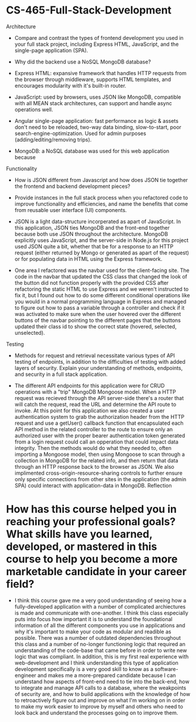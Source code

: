 # CS-465-Full-Stack-Development

Architecture
- Compare and contrast the types of frontend development you used in your full stack project, including Express HTML, JavaScript, and the single-page application (SPA).
- Why did the backend use a NoSQL MongoDB database?

- Express HTML: expansive framework that handles HTTP requests from the browser through middleware, supports HTML templates, and encourages modularity with it's built-in router.
- JavaScript: used by browsers, uses JSON like MongoDB, compatible with all MEAN stack architectures, can support and handle async operations well.
- Angular single-page application: fast performance as logic & assets don't need to be reloaded, two-way data binding, slow-to-start, poor search-engine-optimization. Used for admin purposes (adding/editing/removing trips).
- MongoDB: a NoSQL database was used for this web application because

Functionality
- How is JSON different from Javascript and how does JSON tie together the frontend and backend development pieces?
- Provide instances in the full stack process when you refactored code to improve functionality and efficiencies, and name the benefits that come from reusable user interface (UI) components.

- JSON is a light data-structure incorperated as apart of JavaScript. In this application, JSON ties MongoDB and the front-end together because both use JSON throughout the architecture. MongoDB explicitly uses JavaScript, and the server-side in Node.js for this project used JSON quite a bit, whether that be for a response to an HTTP request (either returned by Mongo or generated as apart of the request) or for populating data in HTML using the Express framework.
- One area I refactored was the navbar used for the client-facing site. The code in the navbar that updated the CSS class that changed the look of the button did not function properly with the provided CSS after refactoring the static HTML to use Express and we weren't instructed to fix it, but I found out how to do some different conditional operations like you would in a normal programming language in Express and managed to figure out how to pass a variable through a controller and check if it was activated to make sure when the user hovered over the different buttons of the navbar pointing to the different pages that the buttons updated their class id to show the correct state (hovered, selected, unselected).
  
Testing
- Methods for request and retrieval necessitate various types of API testing of endpoints, in addition to the difficulties of testing with added layers of security. Explain your understanding of methods, endpoints, and security in a full stack application.

- The different API endpoints for this application were for CRUD operations with a "trip" MongoDB Mongoose model. When a HTTP request was recieved through the API server-side there's a router that will catch the request, read the URL and determine the API route to invoke. At this point for this application we also created a user authentication system to grab the authorization header from the HTTP request and use a getUser() callback function that encapsulated each API method in the related controller to the route to ensure only an authorized user with the proper bearer authentication token generated from a login request could call an opperation that could impact data integrity. Then the methods would do what they needed to, often importing a Mongoose model, then using Mongoose to scan through a collection in MongoDB for the related info, and then return that data through an HTTP response back to the browser as JSON. We also implimented cross-origin-resource-sharing controls to further ensure only specific connections from other sites in the application (the admin SPA) could interact with application-data in MongoDB.
Reflection

# How has this course helped you in reaching your professional goals? What skills have you learned, developed, or mastered in this course to help you become a more marketable candidate in your career field?

- I think this course gave me a very good understanding of seeing how a fully-developed application with a number of complicated archiectures is made and communicate with one-another. I think this class especially puts into focus how important it is to understand the foundational information of all the different components you use in applications and why it's important to make your code as modular and readible as possible. There was a number of outdated dependencies throughout this class and a number of no-longer functioning logic that required an understanding of the code-base that came before in order to write new logic that was compliant. In addition, this is my first real experience with web-development and I think understanding this type of application development specifically is a very good skill to know as a software-engineer and makes me a more-prepared candidate because I can understand how aspects of front-end need to tie into the back-end, how to integrate and manage API calls to a database, where the weakpoints of security are, and how to build applications with the knowledge of how to retroactively figure out and improve on what I'm working on in order to make my work easier to improve by myself and others who need to look back and understand the processes going on to improve them.
